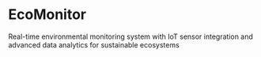 # EcoMonitor
Real-time environmental monitoring system with IoT sensor integration and advanced data analytics for sustainable ecosystems
